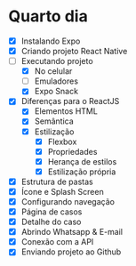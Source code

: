 # Quarto dia

- [x] Instalando Expo
- [x] Criando projeto React Native
- [ ] Executando projeto
  - [x] No celular
  - [ ] Emuladores
  - [x] Expo Snack
- [x] Diferenças para o ReactJS
  - [x] Elementos HTML
  - [x] Semântica
  - [x] Estilização
    - [x] Flexbox
    - [x] Propriedades
    - [x] Herança de estilos
    - [x] Estilização própria
- [x] Estrutura de pastas
- [x] Ícone e Splash Screen
- [x] Configurando navegação
- [x] Página de casos
- [x] Detalhe do caso
- [x] Abrindo Whatsapp & E-mail
- [x] Conexão com a API
- [x] Enviando projeto ao Github
